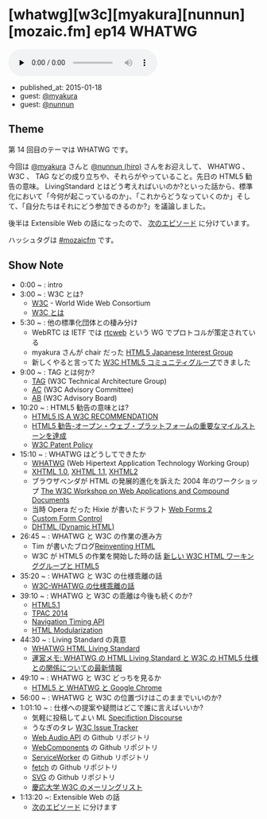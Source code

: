 # [whatwg][w3c][myakura][nunnun][mozaic.fm] ep14 WHATWG

<audio preload="none" src="https://files.mozaic.fm/mozaic-ep14.mp3" controls></audio>

<ul class=info>
  <li>published_at: <time datetime=2015-01-18>2015-01-18</time>
  <li>guest: <a href=https://twitter.com/myakura>@myakura</a>
  <li>guest: <a href=https://twitter.com/nunnun>@nunnun</a>
</ul>


## Theme

第 14 回目のテーマは WHATWG です。

今回は [@myakura](https://twitter.com/myakura) さんと [@nunnun (hiro)](https://twitter.com/nunnun) さんをお迎えして、 WHATWG 、 W3C 、 TAG などの成り立ちや、それらがやっていること。先日の HTML5 勧告の意味。 LivingStandard とはどう考えればいいのか?といった話から、標準化において「今何が起こっているのか」、「これからどうなっていくのか」そして、「自分たちはそれにどう参加できるのか?」を議論しました。

後半は Extensible Web の話になったので、 [次のエピソード](http://mozaic.fm/post/108491263993/15-extensible-web) に分けています。

ハッシュタグは [#mozaicfm](https://twitter.com/search?q=mozaicfm&src=hash) です。


## Show Note

- 0:00 ~ : intro
- 3:00 ~ : W3C とは?
  - [W3C](http://t.umblr.com/redirect?z=http%3A%2F%2Fwww.w3.org%2F&t=YWRkODExN2RjMDNkOGIzYzdlNzc2ZjQyYWUyOWMxZDIzZjZkMmRjOSxjOFd4eUYzMA%3D%3D)  - World Wide Web Consortium
  - [W3C とは](http://t.umblr.com/redirect?z=http%3A%2F%2Fwww.w3c.jp%2F2012%2F06%2F03-W3C_General%2FW3C_General.html&t=ZTJmOTEyYmQ3YzNmODg5MWJkY2E4NzUyNWI2ZmZjMTY5Mjc5ZjVjZCxjOFd4eUYzMA%3D%3D)
- 5:30 ~ : 他の標準化団体との棲み分け
  - WebRTC は IETF では [rtcweb](http://t.umblr.com/redirect?z=https%3A%2F%2Ftools.ietf.org%2Fwg%2Frtcweb%2F&t=OGMzZjliMmUwZjBmNGVhMzJlNjZlZDEwZDk4ZTk0MmZiOWIwNTRlMSxjOFd4eUYzMA%3D%3D) という WG でプロトコルが策定されている
  - myakura さんが chair だった [HTML5 Japanese Interest Group](http://t.umblr.com/redirect?z=http%3A%2F%2Fwww.w3.org%2F2009%2F09%2Fhtml5-ig-jp-charter.ja.html&t=ODM5MWE0MDdlODdiOGQxYTZmMDQxY2RkYmI2N2ZhMDQ2MDkzMjllOSxjOFd4eUYzMA%3D%3D)
  - 新しくやると言ってた [W3C HTML5 コミュニティグループ](http://t.umblr.com/redirect?z=http%3A%2F%2Fwww.w3.org%2Fcommunity%2Fhtml5jp%2F&t=MWFjYjMyYTlmYzNkM2FlZTc1OTVmYTlmZjBiODIyNWE2YTVmZTAxZixjOFd4eUYzMA%3D%3D)できました
- 9:00 ~ : TAG とは何か?
  - [TAG](http://t.umblr.com/redirect?z=http%3A%2F%2Fwww.w3.org%2F2001%2Ftag%2F&t=NmVkMTA2ZWRkYjY1YWE5YzA3N2EzMGU4M2I4YjBmMWVkMzVhMTMzMyxjOFd4eUYzMA%3D%3D) (W3C Technical Architecture Group)
  - [AC](http://t.umblr.com/redirect?z=http%3A%2F%2Fwww.w3.org%2FConsortium%2Fmembership-faq%23ACRep&t=YjgzNzBmYzVhODIyNDI2NWIzYmIxZWQ5MGU2ZDE1ZTliYjgwMTQ1NCxjOFd4eUYzMA%3D%3D) (W3C Advisory Committee)
  - [AB](http://t.umblr.com/redirect?z=http%3A%2F%2Fwww.w3.org%2Fwiki%2FAB&t=Yjg0NjQ0NDkxYWVkNmE2ZWQwYTdhMTAxNmYxMjk0ODQ0NDE3ZDFmMCxjOFd4eUYzMA%3D%3D) (W3C Advisory Board)
- 10:20 ~ : HTML5 勧告の意味とは?
  - [HTML5 IS A W3C RECOMMENDATION](http://t.umblr.com/redirect?z=http%3A%2F%2Fwww.w3.org%2Fblog%2Fnews%2Farchives%2F4167&t=NDUzNTRhOGNhMzMxZGFhNjljMmY2NjY3YjBkMzg4ODM1OTAyYTNlZSxjOFd4eUYzMA%3D%3D)
  - [HTML5 勧告-オープン・ウェブ・プラットフォームの重要なマイルストーンを達成](http://t.umblr.com/redirect?z=http%3A%2F%2Fwww.w3.org%2F2014%2F10%2Fhtml5-rec.html.ja&t=MTVkOWEyNmM0ZWMyNDNkOGYxODc4NGZmMjAyNTQwM2YzZDJiZWRhZCxjOFd4eUYzMA%3D%3D)
  - [W3C Patent Policy](http://t.umblr.com/redirect?z=http%3A%2F%2Fwww.w3.org%2FConsortium%2FPatent-Policy%2F&t=YWQ4MTk2MzQxMDc0Nzk2MDM3YzZkN2E5NWM4MjA5ZjBkMDFjYTQzMyxjOFd4eUYzMA%3D%3D)
- 15:10 ~ : WHATWG はどうしてできたか
  - [WHATWG](http://t.umblr.com/redirect?z=https%3A%2F%2Fwhatwg.org%2F&t=Y2ZhZTM5ZGExMTBiZDkyYTg4YTllMTE5MTJhMTJkOGFiMmU5Y2YyMixjOFd4eUYzMA%3D%3D) (Web Hipertext Application Technology Working Group)
  - [XHTML 1.0](http://t.umblr.com/redirect?z=http%3A%2F%2Fwww.w3.org%2FTR%2Fxhtml1%2F&t=MTllY2Q3ZTRhZGFjNmUwNmRlYzE1MWFkYTNjYWU1MDA5OWM2OWU2MyxjOFd4eUYzMA%3D%3D), [XHTML 1.1](http://t.umblr.com/redirect?z=http%3A%2F%2Fwww.w3.org%2FTR%2Fxhtml11%2F&t=OWVjMjI0NWRhYzRjYjdmMDMzZmEwZjgzZmQxNzkxMDdlNGM3ZTJjYixjOFd4eUYzMA%3D%3D), [XHTML2](http://t.umblr.com/redirect?z=http%3A%2F%2Fwww.w3.org%2FTR%2Fxhtml2%2F&t=ZDdjMTM0MDAxNDAyNWMxMTUzMjY5N2E3MjJlNjMyMjUxNDJlNjMxYSxjOFd4eUYzMA%3D%3D)
  - ブラウザベンダが HTML の発展的進化を訴えた 2004 年のワークショップ [The W3C Workshop on Web Applications and Compound Documents](http://t.umblr.com/redirect?z=http%3A%2F%2Fwww.w3.org%2F2004%2F04%2Fwebapps-cdf-ws%2F&t=YWYyYTIyNjdhODlkY2U1OWExOGRiYzIwZmRhNzU3MDg1ZjM2ZDBmOSxjOFd4eUYzMA%3D%3D)
  - 当時 Opera だった Hixie が書いたドラフト [Web Forms 2](http://t.umblr.com/redirect?z=https%3A%2F%2Fgithub.com%2Fwestonruter%2Fwebforms2&t=MDk0ZjFhYzgyMjM4ZmM0NDBkNTgxZTRjNTZiYzhjZWMyNDZkOTdmOCxjOFd4eUYzMA%3D%3D)
  - [Custom Form Control](http://t.umblr.com/redirect?z=https%3A%2F%2Fwhatwg.org%2Fspecs%2Fweb-controls%2Fcurrent-work%2F&t=OTdhYzQxNTM1MzU5ZjdlMDM4Y2Q1ZGUyNGI0NTdjZGJhYTJmMzhiYyxjOFd4eUYzMA%3D%3D)
  - [DHTML (Dynamic HTML)](http://t.umblr.com/redirect?z=http%3A%2F%2Fja.wikipedia.org%2Fwiki%2F%25E3%2583%2580%25E3%2582%25A4%25E3%2583%258A%25E3%2583%259F%25E3%2583%2583%25E3%2582%25AFHTML&t=MTdiNjA1ZmYyMDQzOTAxYTE4NmM3NDA4YTAzNDgwYjc5YWY1YzVhOCxjOFd4eUYzMA%3D%3D)
- 26:45 ~ : WHATWG と W3C の作業の進み方
  - Tim が書いたブログ[Reinventing HTML](http://t.umblr.com/redirect?z=http%3A%2F%2Fdig.csail.mit.edu%2Fbreadcrumbs%2Fnode%2F166&t=NGYzNTc1ZDAzN2Y1YjIyZWU2NjJmMTA0OTA4NjQ5YzZiNjhjYTk4ZSxjOFd4eUYzMA%3D%3D)
  - W3C が HTML5 の作業を開始した時の話 [新しい W3C HTML ワーキンググループと HTML5](http://t.umblr.com/redirect?z=http%3A%2F%2Fstandards.mitsue.co.jp%2Farchives%2F001222.html&t=Yzc2ZjI5ZTYzYzMyYWQwMWJhYTNkNjBlNTFiZDcxNTY2MzU1MWUwOCxjOFd4eUYzMA%3D%3D)
- 35:20 ~ : WHATWG と W3C の仕様乖離の話
  - [W3C-WHATWG の仕様乖離の話](http://t.umblr.com/redirect?z=http%3A%2F%2Fdeveloper.telerik.com%2Ffeatured%2Fw3c-vs-whatwg-html5-specs-differences-documented%2F&t=OWU3ODA2MjBhY2FhYWM5YmRiNDdkNDQ2YjdiZWRmZjA2ODM4MGEyNyxjOFd4eUYzMA%3D%3D)
- 39:10 ~ : WHATWG と W3C の乖離は今後も続くのか?
  - [HTML5.1](http://t.umblr.com/redirect?z=http%3A%2F%2Fwww.w3.org%2FTR%2Fhtml51%2F&t=ZTdkOGQxNjA2NmRmYmU2MGZiZjRhOGY3ZjYzZmFkNzY5MzlmMTI1MixjOFd4eUYzMA%3D%3D)
  - [TPAC 2014](http://t.umblr.com/redirect?z=http%3A%2F%2Fwww.w3.org%2F2014%2F11%2FTPAC%2F&t=OWI2MDM2NzE4YzI0ZmU0YmIzMTQ2NWU2ZWQyNmJlOWQyNDdiOWI5MyxjOFd4eUYzMA%3D%3D)
  - [Navigation Timing API](http://t.umblr.com/redirect?z=http%3A%2F%2Fwww.w3.org%2FTR%2Fnavigation-timing%2F&t=YzA0ODBhYWVhYmIwNjlkNTE5OTI4OTYwYTY3ZDAyNGMxOGMxNGQxNSxjOFd4eUYzMA%3D%3D)
  - [HTML Modularization](http://t.umblr.com/redirect?z=http%3A%2F%2Fwww.w3.org%2F2014%2F10%2Fmodularity-slides%2F&t=Mjg1MTk0Nzc3Mjk3NjU5MjBmYzYxMzFlMGM3YTM1NjFlMGJlZTA4NCxjOFd4eUYzMA%3D%3D)
- 44:30 ~ : Living Standard の真意
  - [WHATWG HTML Living Standard](http://t.umblr.com/redirect?z=https%3A%2F%2Fhtml.spec.whatwg.org%2F&t=MjdmMGVmMzMwNTU3YzNiNjQ0ZDg2ZTY3MzRmMTU3ODE0MWMwMWE3MixjOFd4eUYzMA%3D%3D)
  - [運営メモ: WHATWG の HTML Living Standard と W3C の HTML5 仕様との関係についての最新情報](http://t.umblr.com/redirect?z=https%3A%2F%2Fdev.mozilla.jp%2F2012%2F07%2Fadministrivia-update-on-the-relationship-between-the-whatwg-html-living-standard-and-the-w3c-html5-specification%2F&t=YjY4ODU3OGU3NGRhYzY2NWZmNmU0Yzg2N2JmYmYxNzE1OTljN2M3ZCxjOFd4eUYzMA%3D%3D)
- 49:10 ~ : WHATWG と W3C どっちを見るか
  - [HTML5 と WHATWG と Google Chrome](http://t.umblr.com/redirect?z=https%3A%2F%2Fplus.google.com%2F+HayatoIto%2Fposts%2FaxVAUzFEu4L&t=YzNmMWZmN2FjNjcyYTllMjE4ZTA0YzBkYmNlMjg2OTQxODkyMGZkOCxjOFd4eUYzMA%3D%3D)
- 56:00 ~ : WHATWG と W3C の位置づけはこのままでいいのか?
- 1:01:10 ~ : 仕様への提案や疑問はどこで誰に言えばいいか?
  - 気軽に投稿してよい ML [Specifiction Discourse](http://t.umblr.com/redirect?z=http%3A%2F%2Fdiscourse.specifiction.org%2F&t=NWY4MmIzODRmODkwMmQ2M2MzZDZhZjg3NDkxOGEyMDFlM2Q0OWIyMSxjOFd4eUYzMA%3D%3D)
  - うなぎのタレ [W3C Issue Tracker](http://t.umblr.com/redirect?z=http%3A%2F%2Fwww.w3.org%2F2005%2F06%2Ftracker%2F&t=YzYxYTQ0OTc5YjMyMmRiZjcyNTE1YTE5ZjcyN2JjN2VkNmM5Mjc4MixjOFd4eUYzMA%3D%3D)
  - [Web Audio API](http://t.umblr.com/redirect?z=https%3A%2F%2Fgithub.com%2FWebAudio%2Fweb-audio-api&t=MDM5NDk4ZDNiOTYyODMwM2RkNmZkODRlMjg0YTk2MDY5YTY0OGJhNixjOFd4eUYzMA%3D%3D) の Github リポジトリ
  - [WebComponents](http://t.umblr.com/redirect?z=https%3A%2F%2Fgithub.com%2Fw3c%2Fwebcomponents%2F&t=MDdiNTk5NTcyNGYyOTVlYTZlYzM2OTdhNGIxM2ZiYTM4MDM1OTYzYixjOFd4eUYzMA%3D%3D) の Github リポジトリ
  - [ServiceWorker](http://t.umblr.com/redirect?z=https%3A%2F%2Fgithub.com%2Fslightlyoff%2FServiceWorker%2F&t=NzE1MjlhMGEyYTBhZGMyZGRhY2E4YTFlODJkMmNmYWY1MWE2MmM1NCxjOFd4eUYzMA%3D%3D) の Github リポジトリ
  - [fetch](http://t.umblr.com/redirect?z=https%3A%2F%2Fgithub.com%2Fwhatwg%2Ffetch&t=ZTU3ZjNmNWUxNmRmMWVjNjRkNWNhYTY0YTAwMjFjODk0YzY2ZDVkMCxjOFd4eUYzMA%3D%3D) の Github リポジトリ
  - [SVG](http://t.umblr.com/redirect?z=https%3A%2F%2Fgithub.com%2Fw3c%2Fsvgwg%2F&t=N2NkYzY2MDgxOTUwZjM2MDRhYjhjZDU1NDZjMzY0MzA5ZGFmYzhhNSxjOFd4eUYzMA%3D%3D) の Github リポジトリ
  - [慶応大学 W3C のメーリングリスト](http://t.umblr.com/redirect?z=http%3A%2F%2Fwww.w3.org%2FConsortium%2Fcontact-keio-ja.html&t=ZGRiMzM4YzkyMmRlZTYwMjVmMzY0NDEzOWM5YTEwMzIwY2ZjOGRiNSxjOFd4eUYzMA%3D%3D)
- 1:13:20 ~: Extensible Web の話
  - [次のエピソード](http://mozaic.fm/post/108491263993/15-extensible-web) に分けます
